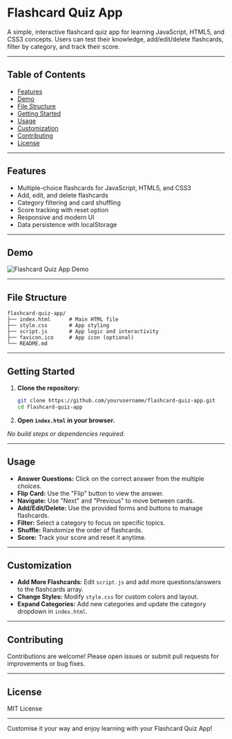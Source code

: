 # Flashcard Quiz App

A simple, interactive flashcard quiz app for learning JavaScript, HTML5, and CSS3 concepts. Users can test their knowledge, add/edit/delete flashcards, filter by category, and track their score.

---

## Table of Contents

- [Features](#features)
- [Demo](#demo)
- [File Structure](#file-structure)
- [Getting Started](#getting-started)
- [Usage](#usage)
- [Customization](#customization)
- [Contributing](#contributing)
- [License](#license)

---

## Features

- Multiple-choice flashcards for JavaScript, HTML5, and CSS3
- Add, edit, and delete flashcards
- Category filtering and card shuffling
- Score tracking with reset option
- Responsive and modern UI
- Data persistence with localStorage

---

## Demo

![Flashcard Quiz App Demo](./demo.gif)

---

## File Structure

```plaintext
flashcard-quiz-app/
├── index.html      # Main HTML file
├── style.css       # App styling
├── script.js       # App logic and interactivity
├── favicon.ico     # App icon (optional)
└── README.md
```

---

## Getting Started

1. **Clone the repository:**

   ```bash
   git clone https://github.com/yourusername/flashcard-quiz-app.git
   cd flashcard-quiz-app
   ```

2. **Open `index.html` in your browser.**

_No build steps or dependencies required._

---

## Usage

- **Answer Questions:** Click on the correct answer from the multiple choices.
- **Flip Card:** Use the "Flip" button to view the answer.
- **Navigate:** Use "Next" and "Previous" to move between cards.
- **Add/Edit/Delete:** Use the provided forms and buttons to manage flashcards.
- **Filter:** Select a category to focus on specific topics.
- **Shuffle:** Randomize the order of flashcards.
- **Score:** Track your score and reset it anytime.

---

## Customization

- **Add More Flashcards:** Edit `script.js` and add more questions/answers to the flashcards array.
- **Change Styles:** Modify `style.css` for custom colors and layout.
- **Expand Categories:** Add new categories and update the category dropdown in `index.html`.

---

## Contributing

Contributions are welcome! Please open issues or submit pull requests for improvements or bug fixes.

---

## License

MIT License

---

Customise it your way and enjoy learning with your Flashcard Quiz App!